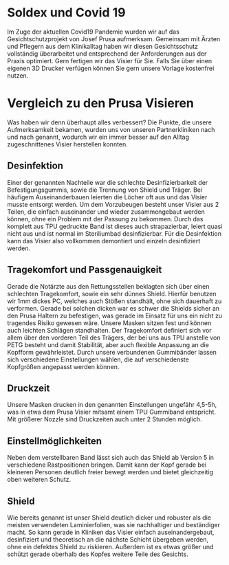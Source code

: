 # Soldex und Covid 19
Im Zuge der aktuellen Covid19 Pandemie wurden wir auf das Gesichtschutzprojekt von Josef Prusa aufmerksam. Gemeinsam mit Ärzten und Pflegern aus dem Klinikalltag haben wir diesen Gesichtsschutz vollständig überarbeitet und entsprechend der Anforderungen aus der Praxis optimiert. Gern fertigen wir das Visier für Sie. Falls Sie über einen eigenen 3D Drucker verfügen können Sie gern unsere Vorlage kostenfrei nutzen.

# Vergleich zu den Prusa Visieren
Was haben wir denn überhaupt alles verbessert? Die Punkte, die unsere Aufmerksamkeit bekamen, wurden uns von unseren Partnerkliniken nach und nach genannt, wodurch wir ein immer besser auf den Alltag zugeschnittenes Visier herstellen konnten.

## Desinfektion
Einer der genannten Nachteile war die schlechte Desinfizierbarkeit der Befestigungsgummis, sowie die Trennung von Shield und Träger. Bei häufigem Auseinanderbauen leierten die Löcher oft aus und das Visier musste entsorgt werden. Um dem Vorzubeugen besteht unser Visier aus 2 Teilen, die einfach auseinander und wieder zusammengebaut werden können, ohne ein Problem mit der Passung zu bekommen. 
Durch das komplett aus TPU gedruckte Band ist dieses auch strapazierbar, leiert quasi nicht aus und ist normal im Steriliumbad desinfizierbar. Für die Desinfektion kann das Visier also vollkommen demontiert und einzeln desinfiziert werden.

## Tragekomfort und Passgenauigkeit
Gerade die Notärzte aus den Rettungsstellen beklagten sich über einen schlechten Tragekomfort, sowie ein sehr dünnes Shield. Hierfür benutzen wir 1mm dickes PC, welches auch Stößen standhält, ohne sich dauerhaft zu verformen. Gerade bei solchen dicken war es schwer die Shields sicher an den Prusa Haltern zu befestigen, was gerade im Einsatz für uns ein nicht zu tragendes Risiko gewesen wäre. Unsere Masken sitzen fest und können auch leichten Schlägen standhalten. 
Der Tragekomfort definiert sich vor allem über den vorderen Teil des Trägers, der bei uns aus TPU anstelle von PETG besteht und damit Stabilität, aber auch flexible Anpassung an die Kopfform gewährleistet. Durch unsere verbundenen Gummibänder lassen sich verschiedene Einstellungen wählen, die auf verschiedenste Kopfgrößen angepasst werden können.

## Druckzeit
Unsere Masken drucken in den genannten Einstellungen ungefähr 4,5-5h, was in etwa dem Prusa Visier mitsamt einem TPU Gummiband entspricht. Mit größerer Nozzle sind Druckzeiten auch unter 2 Stunden möglich.

## Einstellmöglichkeiten
Neben dem verstellbaren Band lässt sich auch das Shield ab Version 5 in verschiedene Rastpositionen bringen. Damit kann der Kopf gerade bei kleineren Personen deutlich freier bewegt werden und bietet gleichzeitig oben weiteren Schutz.

## Shield
Wie bereits genannt ist unser Shield deutlich dicker und robuster als die meisten verwendeten Laminierfolien, was sie nachhaltiger und beständiger macht. So kann gerade in Kliniken das Visier einfach auseinandergebaut, desinfiziert und theoretisch an die nächste Schicht übergeben werden, ohne ein defektes Shield zu riskieren. 
Außerdem ist es etwas größer und schützt gerade oberhalb des Kopfes weitere Teile des Gesichts.
